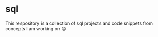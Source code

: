 # sql

This respository is a collection of sql projects and code snippets from concepts I am working on :blush:
